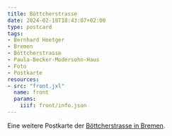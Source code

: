 ```yaml
---
title: Böttcherstrasse
date: 2024-02-18T18:43:07+02:00
type: postcard
tags:
- Bernhard Hoetger
- Bremen
- Böttcherstrasse
- Paula-Becker-Modersohn-Haus
- Foto
- Postkarte
resources:
- src: "front.jxl"
  name: front
  params:
    iiif: front/info.json
---
```

Eine weitere Postkarte der [Böttcherstrasse in Bremen](https://de.wikipedia.org/wiki/B%C3%B6ttcherstra%C3%9Fe_(Bremen)).
